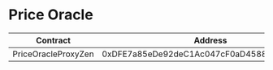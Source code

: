 # Price Oracle



| Contract            | Address                                    |
| ------------------- | ------------------------------------------ |
| PriceOracleProxyZen | 0xDFE7a85eDe92deC1Ac047cF0aD45887B421dd010 |
